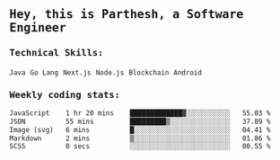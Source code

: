 <samp>
    <h2>Hey, this is Parthesh, a Software Engineer</h2>
    <h3>Technical Skills: </h3>
    <code>Java</code> <code>Go Lang</code> <code>Next.js</code> <code>Node.js</code> <code>Blockchain</code> <code>Android</code>
    <h3>Weekly coding stats:</h3>
<!--START_SECTION:waka-->

```txt
JavaScript    1 hr 20 mins    █████████████▓░░░░░░░░░░░   55.03 %
JSON          55 mins         █████████▒░░░░░░░░░░░░░░░   37.89 %
Image (svg)   6 mins          █░░░░░░░░░░░░░░░░░░░░░░░░   04.41 %
Markdown      2 mins          ▒░░░░░░░░░░░░░░░░░░░░░░░░   01.86 %
SCSS          0 secs          ░░░░░░░░░░░░░░░░░░░░░░░░░   00.55 %
```

<!--END_SECTION:waka-->
</samp>
